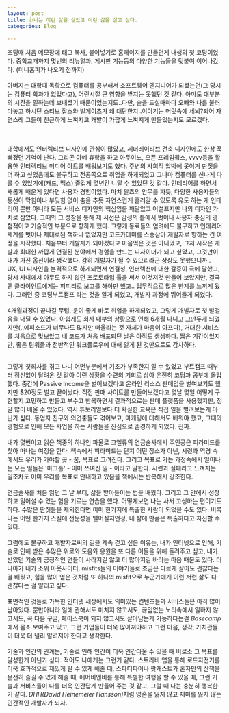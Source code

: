 ```yaml
---
layout: post
title: 👍나는 이런 삶을 살았고 이런 삶을 살고 싶다.
categories: Blog

---
```





초딩때 처음 메모장에 태그 복사, 붙여넣기로 홈페이지를 만들던게 내생의 첫 코딩이었다.
중학교때까지 몇번의 리뉴얼과, 게시판 기능등의 다양한 기능들을 덧붙여 이어나갔다. (미니홈피가 나오기 전까지)
<br /><br />
아버지는 대학때 독학으로 컴퓨터를 공부해서 소프트웨어 엔지니어가 되셨는던(그 당시는 컴퓨터 학과가 없었다고), 어린시절 큰 영향을 받지는 못했던 것 같다. 아마도 대부분의 시간을 일하는데 보내셨기 때문이었는지도..다만, 술을 드실때마다 오빠와 나를 불러다놓고 하시던 스티브 잡스와 빌게이츠가 왜 대단한지..이야기는 머릿속에 세뇌?되어 자연스레 그들이 친근하게 느껴지고 개발이 가깝게 느껴지게 만들었는지도 모르겠다.

<br /><br />
대학에서도 인터렉티브 디자인에 관심이 많았고, 제너레이티브 건축 디자인에도 한창 푹 빠졌던 기억이 난다. 그리곤 아예 휴학을 하고 아두이노, 오픈 프레임웍스, vvvv등을 활용한 인터렉티브 미디어 아트를 배워보기도 했다. 주변의 사회적 압박에 못이겨 딴짓을 더 하고 싶었음에도 불구하고 전공쪽으로 취업을 하게되었고 그나마 컴퓨터를 신나게 다룰 수 있었기에(캐드, 맥스) 즐겁게 몇년간 니달 수 있었던 것 같다. 인테리어를 하면서 새롭게 배운게 있다면 사용자 경험이었다. 마치 왈츠의 안무를 짜듯, 다양한 사용자들의 동선이 막힘이나 부딪힘 없이 춤을 추듯 자연스럽게 흘러갈 수 있도록 유도 하는 게 인테리어 뿐만 아니라 모든 서비스 디자인의 핵심임을 깨달았고 어설프지만 나의 디자인 가치로 삼았다. 그때의 그 성찰을 통해 제 시선은 감성의 틀에서 벗어나 사용자 중심의 경험적이고 기술적인 부분으로 향하게 했다. 그렇게 동료들의 염려에도 불구하고 인테리어 세계를 벗어나 제대로된 책하나 없었지만 코드카데미를 스승삼아 개발자로 향하는 긴 여정을 시작했다. 처음부터 개발자가 되야겠다고 마음먹은 것은 아니었고, 그저 시작은 개발과 최대한 까깝게 연결된 분야에서 경험을 만드는 디자이너가 되고 싶었고, 그것만이 내가 가진 옵션이라 생각했다. 감히 개발자가 될 수 있으리라곤 상상도 못했으니까.. UX, UI 디자인을 본격적으로 하게되면서 연결성, 인터렉션에 대한 갈증이 극에 달했고, 당시 사내에서 아무도 하지 않던 프로토타입 툴을 써서 이것저것 만들어 보았지만, 결국엔 클라이언트에게는 피피티로 보고를 해야만 했고.. 업무적으로 많은 한계를 느끼게 됬다. 그러던 중 코딩부트캠프 라는 것을 알게 되었고, 개발자 과정에 뛰어들게 되었다.
<br /><br />
4개월과정이 끝나갈 무렵, 운이 좋게 바로 취업을 하게되었고, 그렇게 개발자로 첫 발걸음을 내딜 수 있었다. 아쉽게도 회사 내부의 상황으로 인해 6개월 다니고 그만두게 되었지만(..에피소드가 너무나도 많지만 떠올리는 것 자체가 마음이 아프다), 거대한 서비스를 처음으로 맛보았고 내 코드가 처음 배포되던 날은 아직도 생생하다. 짧은 기간이었지만, 좋은 팀워들과 전반적인 워크플로우에 대해 알게 된 것만으로도 감사하다.
<br /><br />

그렇게 첫회사를 겪고 나니 어떤부분에서 기초가 부족한지 알 수 있었고 부트캠프 때부터 정신없이 달려온 것 같아 이런 상황을 수련의 기회로 삼아 온전히 코딩과 공부에 몰입했다.
중간에 Passive Income을 벌어보겠다고 온라인 리소스 판매업을 벌여보기도 했지만 $20정도 벌고 끝이났다. 직접 판매 사이트를 만들어보겠다고 몇날 몇일 어떻게 구현할지 고민하고 만들고 부수고 반복하면서 결과적으로는 판매 플랫폼을 사용했지만, 정말 많이 배울 수 있었다. 역시 튜토리얼보다 더 확실한 교육은 직접 일을 벌려보는게 아닌가 싶다. 동업자 친구와 의견충돌도 겪어보고, 마케팅에 대해서도 배워야 했고, 그때의 경험으로 인해 모든 사업을 하는 사람들을 진심으로 존경하게 되었다. 진짜.
<br /><br />
내가 몇번이고 읽은 책중의 하나인 파울로 코엘류의 연금술사에서 주인공은 피라미드를 찾아 떠나는 여정을 한다. 책속에서 피라미드는 단지 어떤 장소가 아닌, 시련과 역경 속에서도 우리가 가야할 곳 - 꿈, 목표로 그려진다. 그리고 목표로 가는 과정속에서 일어나는 모든 일들은 '마크툽' - 이미 쓰여진 일 - 이라고 말한다. 시련과 실패라고 느껴지는 일조차도 이미 우리를 목표로 안내하고 있음을 책에서는 반복해서 강조한다.
<br /><br />
연금술사를 처음 읽던 그 날 부터, 삶을 받아들이는 법을 배웠다. 그리고 그 안에서 성장하고 일어설 수 있는 힘을 기르는 연습을 했다. 어떻게보면 나는 사서 고생하는 편이기도 하다. 수많은 딴짓들을 제외한다면 이미 한가지에 특출한 사람이 되었을 수도 있다. 비록 나는 어떤 한가지 스킬에 전문성을 떨어질지언정, 내 삶에 만큼은 특출하다고 자신할 수 있다.
<br /><br />
그럼에도 불구하고 개발자로써의 길을 계속 걷고 싶은 이유는, 내가 인터넷으로 인해, 기술로 인해 받은 수많은 위로와 도움와 응원을 또 다른 이들을 위해 돌려주고 싶고, 내가 받았던 기술의 긍정적인 면들이 사라지길 않고 더 많아지길 바라는 마음 때문도 있다. 더 나아가 내가 소위 아웃사이더, misfits들의 이야기들로 조금은 다르게 살아도 괜찮다는 걸 배웠고, 힘을 많이 얻은 것처럼 또 하나의 misfit으로 누군가에게 이런 저런 삶도 다 괜찮다는 걸 알리고 싶다.
<br /><br />
 표면적인 것들로 가득한 인터넷 세상에서도 의미있는 컨텐츠들과 서비스들은 아직 많이 남아있다. 뿐만아니라 일에 관해서도 미치지 않고서도, 끊임없는 노티속에서 일하지 않고서도, 꼭 다음 구글, 페이스북이 되지 않고서도 살아남는게 가능하다는걸 <em>Basecamp</em>에서 몸소 보여주고 있고, 그런 기업들이 더욱 많아져야하고 그런 마음, 생각, 가치관들이 더욱 더 널리 알려져야 한다고 생각한다.
<br /><br />
기술과 인간의 관계는, 기술로 인해 인간이 더욱 인간다울 수 있을 때 비로소 그 목표를 달성한게 아닌가 싶다. 적어도 나에게는 그런거 같다. 스트라바 앱을 통해 로드자전거를 더욱 효과적으로 재밌게 탈 수 있게 해줄 때, 스파티파이나 팟캐스트가 혼자만의 산책을 온전히 즐길 수 있게 해줄 때, 에어비앤비를 통해 특별한 여행을 할 수 있을 때, 그런 기술과 서비스들이 나를 더욱 인간답게 만들어 주는 것 같고, 그럴 때 나는 충분히 행복한 거 같다.
<em>DHH(David Heinemeier Hansson)</em>처럼 영혼을 잃지 않고 재미를 잃지 않는 인간적인 개발자가 되자.
<br /><br />

